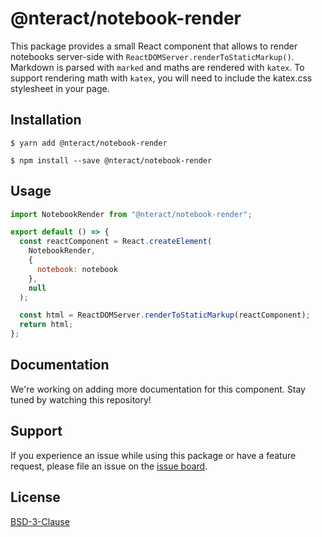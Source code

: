 # @nteract/notebook-render

This package provides a small React component that allows to render notebooks server-side with `ReactDOMServer.renderToStaticMarkup()`. Markdown is parsed with `marked` and maths are rendered with `katex`. To support rendering math with `katex`, you will need to include the katex.css stylesheet in your page.

## Installation

```
$ yarn add @nteract/notebook-render
```

```
$ npm install --save @nteract/notebook-render
```

## Usage

```javascript
import NotebookRender from "@nteract/notebook-render";

export default () => {
  const reactComponent = React.createElement(
    NotebookRender,
    {
      notebook: notebook
    },
    null
  );

  const html = ReactDOMServer.renderToStaticMarkup(reactComponent);
  return html;
};
```

## Documentation

We're working on adding more documentation for this component. Stay tuned by watching this repository!

## Support

If you experience an issue while using this package or have a feature request, please file an issue on the [issue board](https://github.com/nteract/notebook-render/issues/new).

## License

[BSD-3-Clause](https://choosealicense.com/licenses/bsd-3-clause/)
